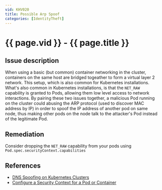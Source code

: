 ```yaml
---
vid: KHV020
title: Possible Arp Spoof
categories: [IdentityTheft]
---
```


# {{ page.vid }} - {{ page.title }}

## Issue description

When using a basic (but common) container networking in the cluster, containers on the same host are bridged togeather to form a virtual layer 2 network. This setup, which is also common for Kubernetes installations. What's also common in Kubernetes installations, is that the `NET_RAW` capability is granted to Pods, allowing them low level access to network interactions. By pairing these two issues together, a malicious Pod running on the cluster could abusing the ARP protocol (used to discover MAC address by IP) in order to spoof the IP address of another pod on same node, thus making other pods on the node talk to the attacker's Pod instead of the legitimate Pod.

## Remediation

Consider dropping the `NET_RAW` capability from your pods using `Pod.spec.securityContext.capabilities`

## References

- [DNS Spoofing on Kubernetes Clusters](https://blog.aquasec.com/dns-spoofing-kubernetes-clusters)
- [Configure a Security Context for a Pod or Container](https://kubernetes.io/docs/tasks/configure-pod-container/security-context/)
